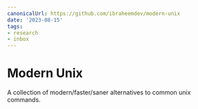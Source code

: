 ```yaml
---
canonicalUrl: https://github.com/ibraheemdev/modern-unix
date: '2023-08-15'
tags:
- research
- inbox
---
```


# Modern Unix

A collection of modern/faster/saner alternatives to common unix commands.